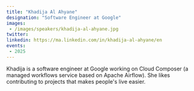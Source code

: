 ```yaml
---
title: "Khadija Al Ahyane"
designation: "Software Engineer at Google"
images:
 - /images/speakers/khadija-al-ahyane.jpg
twitter: 
linkedin: https://ma.linkedin.com/in/khadija-al-ahyane/en
events:
 - 2025
---
```


Khadija is a software engineer at Google working on Cloud Composer (a managed workflows service based on Apache Airflow). She likes contributing to projects that makes people's live easier.